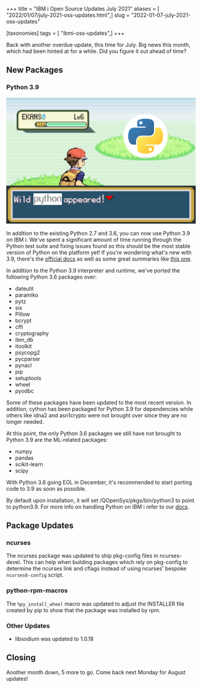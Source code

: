 +++
title = "IBM i Open Source Updates July 2021"
aliases = [ "2022/01/07/july-2021-oss-updates.html",]
slug = "2022-01-07-july-2021-oss-updates"

[taxonomies]
tags = [ "ibmi-oss-updates",]
+++

Back with another overdue update, this time for July. Big news this month, which had been hinted at for a while. Did you figure it out ahead of time?
<!-- more -->

## New Packages

### Python 3.9

![Wild Python appeared](/assets/images/wild-python-appears.png)

In addition to the existing Python 2.7 and 3.6, you can now use Python 3.9 on IBM i. We've spent a significant amount of time running through the Python test suite and fixing issues found so this should be the most stable version of Python on the platform yet! If you're wondering what's new with 3.9, there's the [official docs](https://docs.python.org/3/whatsnew/3.9.html) as well as some great summaries like [this one](https://ayushi7rawat.hashnode.dev/python-39-all-you-need-to-know).

In addition to the Python 3.9 interpreter and runtime, we've ported the following Python 3.6 packages over:
- dateutil
- paramiko
- pytz
- six
- Pillow
- bcrypt
- cffi
- cryptography
- ibm_db
- itoolkit
- psycopg2
- pycparser
- pynacl
- pip
- setuptools
- wheel
- pyodbc

Some of these packages have been updated to the most recent version. In addition, cython has been packaged for Python 3.9 for dependencies while others like idna2 and asn1crypto were not brought over since they are no longer needed.

At this point, the only Python 3.6 packages we still have not brought to Python 3.9 are the ML-related packages:
- numpy
- pandas
- scikit-learn
- scipy

With Python 3.6 going EOL in December, it's recommended to start porting code to 3.9 as soon as possible.

By default upon installation, it _will_ set /QOpenSys/pkgs/bin/python3 to point to python3.9. For more info on handling Python on IBM i refer to our [docs](https://ibmi-oss-docs.readthedocs.io/en/latest/python/README.html). 

## Package Updates

### ncurses

The ncurses package was updated to ship pkg-config files in ncurses-devel. This can help when building packages which rely on pkg-config to determine the ncurses link and cflags instead of using ncurses' bespoke `ncurses6-config` script.

### python-rpm-macros

The `%py_install_wheel` macro was updated to adjust the INSTALLER file created by pip to show that the package was installed by rpm.

### Other Updates

- libsodium was updated to 1.0.18

## Closing

Another month down, 5 more to go. Come back next Monday for August updates!
